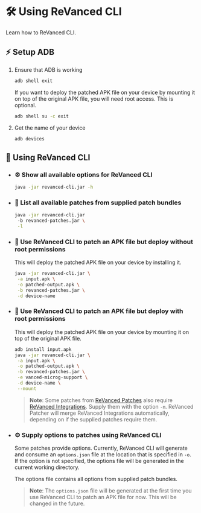 # 🛠️ Using ReVanced CLI

Learn how to ReVanced CLI.

## ⚡ Setup ADB

1. Ensure that ADB is working

   ```bash
   adb shell exit
   ```

   If you want to deploy the patched APK file on your device by mounting it on top of the original APK file, you will need root access. This is optional.

   ```bash
   adb shell su -c exit
   ```

2. Get the name of your device

   ```bash
   adb devices
   ```

## 🔨 Using ReVanced CLI

- ### ⚙️ Show all available options for ReVanced CLI

  ```bash
  java -jar revanced-cli.jar -h
  ```

- ### 📃 List all available patches from supplied patch bundles

  ```bash
  java -jar revanced-cli.jar
   -b revanced-patches.jar \
   -l
  ```

- ### 💉 Use ReVanced CLI to patch an APK file but deploy without root permissions

  This will deploy the patched APK file on your device by installing it.

  ```bash
  java -jar revanced-cli.jar \
   -a input.apk \
   -o patched-output.apk \
   -b revanced-patches.jar \
   -d device-name
  ```

- ### 👾 Use ReVanced CLI to patch an APK file but deploy with root permissions

  This will deploy the patched APK file on your device by mounting it on top of the original APK file.

  ```bash
  adb install input.apk
  java -jar revanced-cli.jar \
   -a input.apk \
   -o patched-output.apk \
   -b revanced-patches.jar \
   -e vanced-microg-support \
   -d device-name \
   --mount
  ```

  > **Note**: Some patches from [ReVanced Patches](https://github.com/revanced/revanced-patches) also require [ReVanced Integrations](https://github.com/revanced/revanced-integrations). Supply them with the option `-m`. ReVanced Patcher will merge ReVanced Integrations automatically, depending on if the supplied patches require them.

- ### ⚙️ Supply options to patches using ReVanced CLI

  Some patches provide options. Currently, ReVanced CLI will generate and consume an `options.json` file at the location that is specified in `-o`. If the option is not specified, the options file will be generated in the current working directory.
  
  The options file contains all options from supplied patch bundles.

  > **Note**: The `options.json` file will be generated at the first time you use ReVanced CLI to patch an APK file for now. This will be changed in the future.
